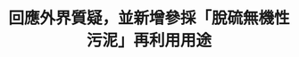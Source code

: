 ---
layout: post
title: "回應外界質疑，並新增參採「脫硫無機性污泥」再利用用途"
tags:
  - "N"
id: 70
thumbnail: "/images/post/70/1HYM4JMGTqHz5oq0gtOruwITHGUPUJuiV.jpg"
description: "「經濟部廢棄物再利用管理辦法案」附表修正草案"
color: "green"
publish: "true"
departments:
  - "經濟部"
cover:
  link: ""
introduction:
  content: "部會已經有既定的線上會議，PDIS在確保爭點明確、利害關係人都有被邀請的狀況下，並未另開協作會議，而是加入了他們的線上會議，並協助製作會議逐字稿，以增進公開透明。"
  image: "-"
join:
  type: "眾"
  image: "/images/post/70/1OzS2gNkp69F1YsonDXHFXN0wTG8Sz8hU.jpg"
embed:
  - type: "transcript"
    links:
      - "https://sayit.pdis.nat.gov.tw/2020-05-07-%E9%96%8B%E6%94%BE%E6%94%BF%E5%BA%9C%E7%AC%AC70%E6%AC%A1%E5%8D%94%E4%BD%9C%E6%9C%83%E8%AD%B0"
pictures:
blogs:
---